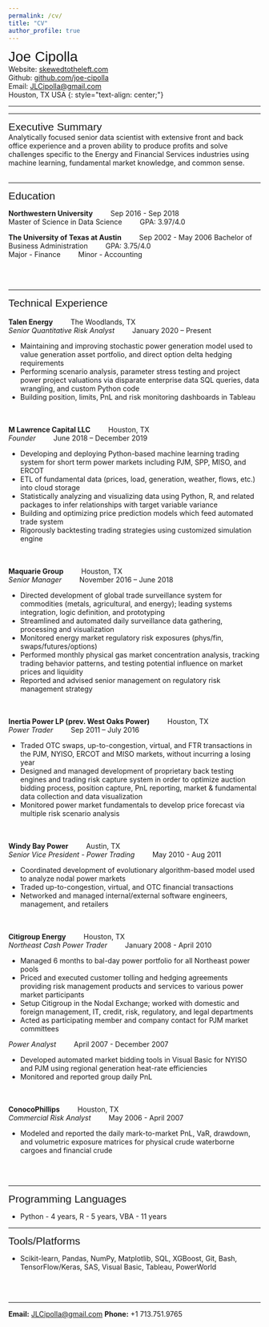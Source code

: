 ```yaml
---
permalink: /cv/
title: "CV"
author_profile: true
---
```


<span style="font-family:sans-serif; font-size:2em;">Joe Cipolla </span> <br />
Website: [skewedtotheleft.com](https://skewedtotheleft.com ) <br />
Github: [github.com/joe-cipolla](https://github.com/joe-cipolla) <br />
Email: JLCipolla@gmail.com <br />
Houston, TX USA
{: style="text-align: center;"}
- - - -
- - - -

<span style="font-family:sans-serif; font-size:1.5em;">Executive Summary</span> <br />
Analytically focused senior data scientist with extensive front and back office experience and a proven
ability to produce profits and solve challenges specific to the Energy and Financial Services
industries using machine learning, fundamental market knowledge, and common sense.
<br/><br/>


- - - -
<span style="font-family:sans-serif; font-size:1.5em;">Education</span>

**Northwestern University** &nbsp;&nbsp;&nbsp;&nbsp;&nbsp;&nbsp;&nbsp; Sep 2016 - Sep 2018 <br />
Master of Science in Data Science &nbsp;&nbsp;&nbsp;&nbsp;&nbsp;&nbsp;&nbsp; GPA: 3.97/4.0

**The University of Texas at Austin** &nbsp;&nbsp;&nbsp;&nbsp;&nbsp;&nbsp;&nbsp; Sep 2002 - May 2006
Bachelor of Business Administration &nbsp;&nbsp;&nbsp;&nbsp;&nbsp;&nbsp;&nbsp; GPA: 3.75/4.0 <br />
Major - Finance &nbsp;&nbsp;&nbsp;&nbsp;&nbsp;&nbsp;&nbsp; Minor - Accounting

<br/><br/>
- - - -
<span style="font-family:sans-serif; font-size:1.5em;">Technical Experience</span>
<br/><br/>
**Talen Energy** &nbsp;&nbsp;&nbsp;&nbsp;&nbsp;&nbsp;&nbsp; The Woodlands, TX <br />
*Senior Quantitative Risk Analyst* &nbsp;&nbsp;&nbsp;&nbsp;&nbsp;&nbsp;&nbsp; January 2020 – Present
* Maintaining and improving stochastic power generation model used to value generation asset 
  portfolio, and direct option delta hedging requirements
* Performing scenario analysis, parameter stress testing and project power project valuations 
  via disparate enterprise data SQL queries, data wrangling, and custom Python code
* Building position, limits, PnL and risk monitoring dashboards in Tableau

<br/><br/>
**M Lawrence Capital LLC** &nbsp;&nbsp;&nbsp;&nbsp;&nbsp;&nbsp;&nbsp; Houston, TX <br />
*Founder* &nbsp;&nbsp;&nbsp;&nbsp;&nbsp;&nbsp;&nbsp; June 2018 – December 2019
*	Developing and deploying Python-based machine learning trading system for short term power markets
  including PJM, SPP, MISO, and ERCOT
*	ETL of fundamental data (prices, load, generation, weather, flows, etc.) into cloud storage
*	Statistically analyzing and visualizing data using Python, R, and related packages to infer
  relationships with target variable variance
*	Building and optimizing price prediction models which feed automated trade system
*	Rigorously backtesting trading strategies using customized simulation engine

<br/><br/>
**Maquarie Group** &nbsp;&nbsp;&nbsp;&nbsp;&nbsp;&nbsp;&nbsp; Houston, TX <br />
*Senior Manager* &nbsp;&nbsp;&nbsp;&nbsp;&nbsp;&nbsp;&nbsp; November 2016 – June 2018
*	Directed development of global trade surveillance system for commodities (metals, agricultural,
  and energy); leading systems integration, logic definition, and prototyping
* Streamlined and automated daily surveillance data gathering, processing and visualization
* Monitored energy market regulatory risk exposures (phys/fin, swaps/futures/options)
* Performed monthly physical gas market concentration analysis, tracking trading behavior patterns,
  and testing potential influence on market prices and liquidity
* Reported and advised senior management on regulatory risk management strategy

<br/><br/>
**Inertia Power LP (prev. West Oaks Power)** &nbsp;&nbsp;&nbsp;&nbsp;&nbsp;&nbsp;&nbsp; Houston, TX <br />
*Power Trader* &nbsp;&nbsp;&nbsp;&nbsp;&nbsp;&nbsp;&nbsp; Sep 2011 – July 2016
* Traded OTC swaps, up-to-congestion, virtual, and FTR transactions in the PJM, NYISO, ERCOT and
  MISO markets, without incurring a losing year
* Designed and managed development of proprietary back testing engines and trading risk capture
  system in order to optimize auction bidding process, position capture, PnL reporting, market
  & fundamental data collection and data visualization
* Monitored power market fundamentals to develop price forecast via multiple risk scenario analysis

<br/><br/>
**Windy Bay Power** &nbsp;&nbsp;&nbsp;&nbsp;&nbsp;&nbsp;&nbsp; Austin, TX <br />
*Senior Vice President - Power Trading* &nbsp;&nbsp;&nbsp;&nbsp;&nbsp;&nbsp;&nbsp; May 2010 - Aug 2011
*	Coordinated development of evolutionary algorithm-based model used to analyze nodal power markets
*	Traded up-to-congestion, virtual, and OTC financial transactions
*	Networked and managed internal/external software engineers, management, and retailers

<br/><br/>
**Citigroup Energy** &nbsp;&nbsp;&nbsp;&nbsp;&nbsp;&nbsp;&nbsp; Houston, TX <br />
*Northeast Cash Power Trader* &nbsp;&nbsp;&nbsp;&nbsp;&nbsp;&nbsp;&nbsp; January 2008 - April 2010
* Managed 6 months to bal-day power portfolio for all Northeast power pools
* Priced and executed customer tolling and hedging agreements providing risk management
  products and services to various power market participants
* Setup Citigroup in the Nodal Exchange; worked with domestic and foreign management, IT,
  credit, risk, regulatory, and legal departments
* Acted as participating member and company contact for PJM market committees

*Power Analyst* &nbsp;&nbsp;&nbsp;&nbsp;&nbsp;&nbsp;&nbsp; April 2007 - December 2007
* Developed automated market bidding tools in Visual Basic for NYISO and PJM using regional
  generation heat-rate efficiencies
* Monitored and reported group daily PnL

<br/><br/>
**ConocoPhillips** &nbsp;&nbsp;&nbsp;&nbsp;&nbsp;&nbsp;&nbsp; Houston, TX <br />
*Commercial Risk Analyst* &nbsp;&nbsp;&nbsp;&nbsp;&nbsp;&nbsp;&nbsp;  May 2006 - April 2007
*	Modeled and reported the daily mark-to-market PnL, VaR, drawdown, and volumetric exposure
  matrices for physical crude waterborne cargoes and financial crude

<br/><br/>
- - - -
<span style="font-family:sans-serif; font-size:1.5em;">Programming Languages</span>
* Python - 4 years, R - 5 years, VBA - 11 years

- - - -
<span style="font-family:sans-serif; font-size:1.5em;">Tools/Platforms</span>
* Scikit-learn, Pandas, NumPy, Matplotlib, SQL, XGBoost, Git, Bash, TensorFlow/Keras, SAS, Visual Basic, Tableau, PowerWorld


<br/><br/>
- - - -
**Email:** JLCipolla@gmail.com
**Phone:** +1 713.751.9765
